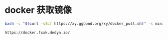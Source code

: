 # docker 获取镜像

```bash
bash -c "$(curl -sSLf https://xy.ggbond.org/xy/docker_pull.sh)" -s minio/minio:latest
 ```

```text
https://docker.fxxk.dedyn.io/
```